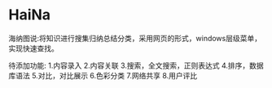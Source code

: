 # HaiNa
海纳图说:将知识进行搜集归纳总结分类，采用网页的形式，windows层级菜单，实现快速查找。

待添加功能:
1.内容录入
2.内容关联
3.搜索，全文搜索，正则表达式
4.排序，数据库语法
5.对比，对比展示
6.色彩分类
7.网络共享
8.用户评比
